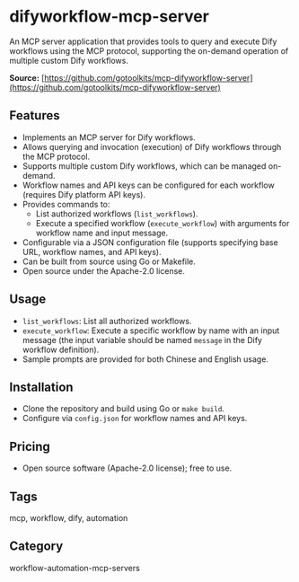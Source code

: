 # difyworkflow-mcp-server

An MCP server application that provides tools to query and execute Dify workflows using the MCP protocol, supporting the on-demand operation of multiple custom Dify workflows.

**Source:** [https://github.com/gotoolkits/mcp-difyworkflow-server](https://github.com/gotoolkits/mcp-difyworkflow-server)

## Features
- Implements an MCP server for Dify workflows.
- Allows querying and invocation (execution) of Dify workflows through the MCP protocol.
- Supports multiple custom Dify workflows, which can be managed on-demand.
- Workflow names and API keys can be configured for each workflow (requires Dify platform API keys).
- Provides commands to:
  - List authorized workflows (`list_workflows`).
  - Execute a specified workflow (`execute_workflow`) with arguments for workflow name and input message.
- Configurable via a JSON configuration file (supports specifying base URL, workflow names, and API keys).
- Can be built from source using Go or Makefile.
- Open source under the Apache-2.0 license.

## Usage
- `list_workflows`: List all authorized workflows.
- `execute_workflow`: Execute a specific workflow by name with an input message (the input variable should be named `message` in the Dify workflow definition).
- Sample prompts are provided for both Chinese and English usage.

## Installation
- Clone the repository and build using Go or `make build`.
- Configure via `config.json` for workflow names and API keys.

## Pricing
- Open source software (Apache-2.0 license); free to use.

## Tags
mcp, workflow, dify, automation

## Category
workflow-automation-mcp-servers